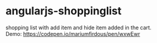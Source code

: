 # angularjs-shoppinglist
shopping list with add item and hide item added in the cart.
<br/>
Demo: https://codepen.io/mariumfirdous/pen/wxwEwr 
